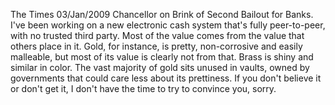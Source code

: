 The Times 03/Jan/2009 Chancellor on Brink of Second Bailout for Banks.
I've been working on a new electronic cash system that's fully peer-to-peer, with no trusted third party.
Most of the value comes from the value that others place in it. Gold, for instance, is pretty, non-corrosive and easily malleable, but most of its value is clearly not from that. Brass is shiny and similar in color. The vast majority of gold sits unused in vaults, owned by governments that could care less about its prettiness.
If you don't believe it or don't get it, I don't have the time to try to convince you, sorry.